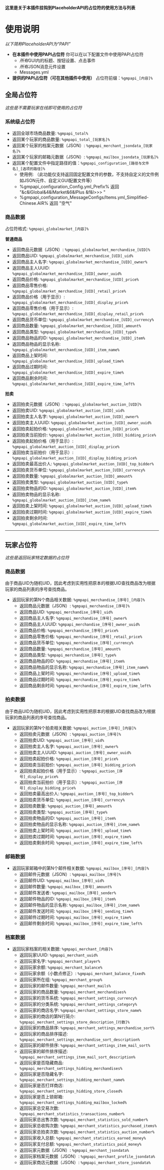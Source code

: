 **这里是关于本插件挂钩到PlaceholderAPI的占位符的使用方法与列表**

# 使用说明
*以下简称PlaceholderAPI为“PAPI”*
- **在本插件中使用PAPI占位符**
  你可以在以下配置文件中使用PAPI占位符
  - *所有*GUI内的标题、按钮设置、点击事件
  - *所有*JSON消息元件设置
  - Messages.yml 
- **提供的PAPI占位符（可在其他插件中使用）**
  占位符前缀：`%gmpapi_[内容]%`
## 全局占位符
*这些是不需要玩家在线即可使用的占位符*

### 系统级占位符
- 返回全球市场商品数量: `%gmpapi_total%`
- 返回某个玩家的商品数量: `%gmpapi_total_[玩家名]%`
- 返回某个玩家的档案元数据（JSON）: `%gmpapi_merchant_jsondata_[玩家名]%`
- 返回某个玩家的邮箱元数据（JSON）: `%gmpapi_mailbox_jsondata_[玩家名]%`
- 返回某个配置文件中指定路径的值：`%gmpapi_configuration_[路径与文件名]_[选项的路径]%` 
  - 使用例: （此功能仅支持返回固定配置文件的参数，不支持自定义的文件例如JSON元件、自定义GUI配置文件等）
  - %gmpapi_configuration_Config.yml_Prefix% 返回 "&c&lGlobal&4&lMarket&6&lPlus &f&l>>> "
  - %gmpapi_configuration_MessageConfigs/Items.yml_Simplified-Chinese.AIR% 返回 "空气"

### 商品数据
占位符格式: `%gmpapi_globalmarket_[内容]%`

**普通商品**
- 返回商品元数据（JSON）: `%gmpapi_globalmarket_merchandise_[UID]%`
- 返回商品UID: `%gmpapi_globalmarket_merchandise_[UID]_uid%`
- 返回商品主人名字: `%gmpapi_globalmarket_merchandise_[UID]_owner%`
- 返回商品主人UUID: `%gmpapi_globalmarket_merchandise_[UID]_owner_uuid%`
- 返回商品价格: `%gmpapi_globalmarket_merchandise_[UID]_price%`
- 返回商品零售价格: `%gmpapi_globalmarket_merchandise_[UID]_retail_price%`
- 返回商品价格（用于显示）: `%gmpapi_globalmarket_merchandise_[UID]_display_price%`
- 返回商品零售价格（用于显示）: `%gmpapi_globalmarket_merchandise_[UID]_display_retail_price%`
- 返回商品货币单位: `%gmpapi_globalmarket_merchandise_[UID]_currency%`
- 返回商品数量: `%gmpapi_globalmarket_merchandise_[UID]_amount%`
- 返回商品类型: `%gmpapi_globalmarket_merchandise_[UID]_type%`
- 返回商品物品的ID: `%gmpapi_globalmarket_merchandise_[UID]_item%`
- 返回商品物品的显示名称: `%gmpapi_globalmarket_merchandise_[UID]_item_name%`
- 返回商品上架时间: `%gmpapi_globalmarket_merchandise_[UID]_upload_time%`
- 返回商品过期时间: `%gmpapi_globalmarket_merchandise_[UID]_expire_time%`
- 返回商品剩余时间: `%gmpapi_globalmarket_merchandise_[UID]_expire_time_left%`

**拍卖**
- 返回拍卖元数据（JSON）: `%gmpapi_globalmarket_auction_[UID]%`
- 返回拍卖UID: `%gmpapi_globalmarket_auction_[UID]_uid%`
- 返回拍卖主人名字: `%gmpapi_globalmarket_auction_[UID]_owner%`
- 返回拍卖主人UUID: `%gmpapi_globalmarket_auction_[UID]_owner_uuid%`
- 返回拍卖起拍价格: `%gmpapi_globalmarket_auction_[UID]_price%`
- 返回拍卖当前拍价: `%gmpapi_globalmarket_auction_[UID]_bidding_price%`
- 返回拍卖起拍价格（用于显示）: `%gmpapi_globalmarket_auction_[UID]_display_price%`
- 返回拍卖当前拍价（用于显示）: `%gmpapi_globalmarket_auction_[UID]_display_bidding_price%`
- 返回拍卖最高出价人: `%gmpapi_globalmarket_auction_[UID]_top_bidder%`
- 返回拍卖货币单位: `%gmpapi_globalmarket_auction_[UID]_currency%`
- 返回拍卖数量: `%gmpapi_globalmarket_auction_[UID]_amount%`
- 返回拍卖类型: `%gmpapi_globalmarket_auction_[UID]_type%`
- 返回拍卖物品的ID: `%gmpapi_globalmarket_auction_[UID]_item%`
- 返回拍卖物品的显示名称: `%gmpapi_globalmarket_auction_[UID]_item_name%`
- 返回拍卖上架时间: `%gmpapi_globalmarket_auction_[UID]_upload_time%`
- 返回拍卖过期时间: `%gmpapi_globalmarket_auction_[UID]_expire_time%`
- 返回拍卖剩余时间: `%gmpapi_globalmarket_auction_[UID]_expire_time_left%`

---
## 玩家占位符
*这些是返回玩家特定数据的占位符*

### 商品数据
由于商品UID为随机UID，因此考虑到实用性把原本的根据UID查找商品改为根据玩家的商品列表的序号查找商品。
- 返回玩家的第N个商品相关数据: `%gmpapi_merchandise_[序号]_[内容]%`
  - 返回商品元数据（JSON）: `%gmpapi_merchandise_[序号]%`
  - 返回商品UID: `%gmpapi_merchandise_[序号]_uid%`
  - 返回商品主人名字: `%gmpapi_merchandise_[序号]_owner%`
  - 返回商品主人UUID: `%gmpapi_merchandise_[序号]_owner_uuid%`
  - 返回商品价格: `%gmpapi_merchandise_[序号]_price%`
  - 返回商品零售价格: `%gmpapi_merchandise_[序号]_retail_price%`
  - 返回商品货币单位: `%gmpapi_merchandise_[序号]_currency%`
  - 返回商品数量: `%gmpapi_merchandise_[序号]_amount%`
  - 返回商品类型: `%gmpapi_merchandise_[序号]_type%`
  - 返回商品物品的ID: `%gmpapi_merchandise_[序号]_item%`
  - 返回商品物品的显示名称: `%gmpapi_merchandise_[序号]_item_name%`
  - 返回商品上架时间: `%gmpapi_merchandise_[序号]_upload_time%`
  - 返回商品过期时间: `%gmpapi_merchandise_[序号]_expire_time%`
  - 返回商品剩余时间: `%gmpapi_merchandise_[序号]_expire_time_left%`

### 拍卖数据
由于商品UID为随机UID，因此考虑到实用性把原本的根据UID查找商品改为根据玩家的商品列表的序号查找商品。
- 返回玩家的第N个拍卖相关数据: `%gmpapi_auction_[序号]_[内容]%`
  - 返回拍卖元数据（JSON）: `%gmpapi_auction_[序号]%`
  - 返回拍卖UID: `%gmpapi_auction_[序号]_uid%`
  - 返回拍卖主人名字: `%gmpapi_auction_[序号]_owner%`
  - 返回拍卖主人UUID: `%gmpapi_auction_[序号]_owner_uuid%`
  - 返回拍卖起拍价格: `%gmpapi_auction_[序号]_price%`
  - 返回拍卖当前拍价: `%gmpapi_auction_[序号]_bidding_price%`
  - 返回拍卖起拍价格（用于显示）: `%gmpapi_auction_[序号]_display_price%`
  - 返回拍卖当前拍价（用于显示）: `%gmpapi_auction_[序号]_display_bidding_price%`
  - 返回拍卖最高出价人: `%gmpapi_auction_[序号]_top_bidder%`
  - 返回拍卖货币单位: `%gmpapi_auction_[序号]_currency%`
  - 返回拍卖数量: `%gmpapi_auction_[序号]_amount%`
  - 返回拍卖类型: `%gmpapi_auction_[序号]_type%`
  - 返回拍卖物品的ID: `%gmpapi_auction_[序号]_item%`
  - 返回拍卖物品的显示名称: `%gmpapi_auction_[序号]_item_name%`
  - 返回拍卖上架时间: `%gmpapi_auction_[序号]_upload_time%`
  - 返回拍卖过期时间: `%gmpapi_auction_[序号]_expire_time%`
  - 返回拍卖剩余时间: `%gmpapi_auction_[序号]_expire_time_left%`

### 邮箱数据
- 返回玩家邮箱中的第N个邮件相关数据: `%gmpapi_mailbox_[序号]_[内容]%`
  - 返回邮件元数据（JSON）: `%gmpapi_mailbox_[序号]%`
  - 返回邮件UID: `%gmpapi_mailbox_[序号]_uid%`
  - 返回邮件数量: `%gmpapi_mailbox_[序号]_amount%`
  - 返回邮件发送者: `%gmpapi_mailbox_[序号]_sender%`
  - 返回邮件物品的ID: `%gmpapi_mailbox_[序号]_item%`
  - 返回邮件物品的显示名称: `%gmpapi_mailbox_[序号]_item_name%`
  - 返回邮件发送时间: `%gmpapi_mailbox_[序号]_sending_time%`
  - 返回邮件过期时间: `%gmpapi_mailbox_[序号]_expire_time%`
  - 返回邮件剩余时间: `%gmpapi_mailbox_[序号]_expire_time_left%`

### 档案数据
- 返回玩家档案的相关数据: `%gmpapi_merchant_[内容]%`
  - 返回玩家UUID: `%gmpapi_merchant_uuid%`
  - 返回玩家名字: `%gmpapi_merchant_player%`
  - 返回玩家余额: `%gmpapi_merchant_balance%`
  - 返回玩家余额（小数点修正）: `%gmpapi_merchant_balance_fixed%`
  - 返回玩家所在组: `%gmpapi_merchant_group%`
  - 返回玩家的邮件数量: `%gmpapi_merchant_mails%`
  - 返回玩家的商品数量: `%gmpapi_merchant_merchandises%`
  - 返回玩家的货币系统: `%gmpapi_merchant_settings_currency%`
  - 返回玩家的分类系统: `%gmpapi_merchant_settings_category%`
  - 返回玩家的商店名字: `%gmpapi_merchant_settings_store_name%`
  - 返回玩家的商店的第N行简介: `%gmpapi_merchant_settings_store_description_[行数]%`
  - 返回玩家的商品排序: `%gmpapi_merchant_settings_merchandise_sort%`
  - 返回玩家的商品排序描述: `%gmpapi_merchant_settings_merchandise_sort_description%`
  - 返回玩家的邮件排序: `%gmpapi_merchant_settings_item_mail_sort%`
  - 返回玩家的邮件排序描述: `%gmpapi_merchant_settings_item_mail_sort_description%`
  - 返回玩家是否隐藏商品: `%gmpapi_merchant_settings_hidding_merchandises%`
  - 返回玩家是否隐藏名字: `%gmpapi_merchant_settings_hidding_merchant_name%`
  - 返回玩家是否打烊商店: `%gmpapi_merchant_settings_hidding_store_closed%`
  - 返回玩家是否上锁邮箱: `%gmpapi_merchant_settings_hidding_mailbox_locked%`
  - 返回玩家总交易次数: `%gmpapi_merchant_statistics_transactions_number%`
  - 返回玩家总出售次数: `%gmpapi_merchant_statistics_sold_number%`
  - 返回玩家总收购次数: `%gmpapi_merchant_statistics_purchased_items%`
  - 返回玩家总拍卖次数: `%gmpapi_merchant_statistics_auction_number%`
  - 返回玩家收入总额: `%gmpapi_merchant_statistics_earned_money%`
  - 返回玩家支付总额: `%gmpapi_merchant_statistics_paid_money%`
  - 返回玩家元数据（JSON）: `%gmpapi_merchant_jsondata%`
  - 返回玩家档案元数据（JSON）: `%gmpapi_merchant_profile_jsondata%`
  - 返回玩家商店元数据（JSON）: `%gmpapi_merchant_store_jsondata%`